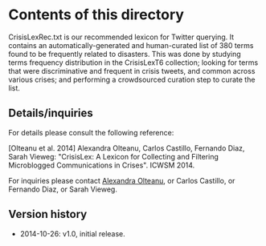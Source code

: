 
Contents of this directory
==========================

CrisisLexRec.txt is our recommended lexicon for Twitter querying. It contains an automatically-generated and human-curated list of 380 terms found to be frequently related to disasters. This was done by studying terms frequency distribution in the CrisisLexT6 collection; looking for terms that were discriminative and frequent in crisis tweets, and common across various crises; and performing a crowdsourced curation step to curate the list.

Details/inquiries
-----------------

For details please consult the following reference:

[Olteanu et al. 2014] Alexandra Olteanu, Carlos Castillo, Fernando Diaz, Sarah Vieweg: "CrisisLex: A Lexicon for Collecting and Filtering Microblogged Communications in Crises". ICWSM 2014.

For inquiries please contact [Alexandra Olteanu](mailto:alexandra.olteanu@epfl.ch), or Carlos Castillo, or Fernando Diaz, or Sarah Vieweg.

Version history
---------------

 * 2014-10-26: v1.0, initial release.

